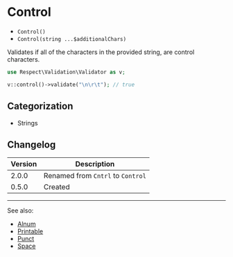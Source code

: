 # Control

- `Control()`
- `Control(string ...$additionalChars)`

Validates if all of the characters in the provided string, are control
characters.

```php
use Respect\Validation\Validator as v;

v::control()->validate("\n\r\t"); // true
```

## Categorization

- Strings

## Changelog

Version | Description
--------|-------------
  2.0.0 | Renamed from `Cntrl` to `Control`
  0.5.0 | Created

***
See also:

- [Alnum](Alnum.md)
- [Printable](Printable.md)
- [Punct](Punct.md)
- [Space](Space.md)
